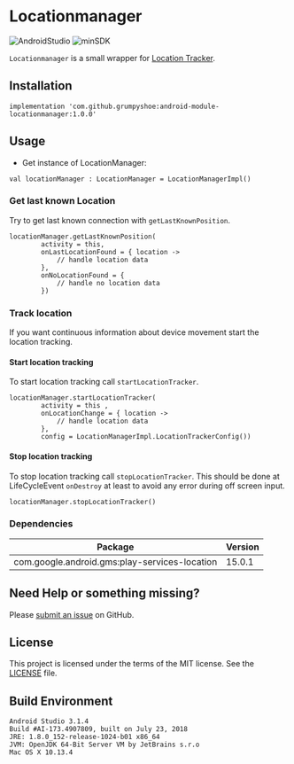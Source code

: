 
  # Locationmanager

  ![AndroidStudio](https://img.shields.io/badge/Android_Studio-3.1.4-brightgreen.svg)
  ![minSDK](https://img.shields.io/badge/minSDK-API_16-orange.svg?style=flat)

  `Locationmanager` is a small wrapper for [Location Tracker](https://developer.android.com/training/location/).

  ## Installation

  ```
  implementation 'com.github.grumpyshoe:android-module-locationmanager:1.0.0'
  ```

  ## Usage

  - Get instance of LocationManager:
  ```
  val locationManager : LocationManager = LocationManagerImpl()
  ```

  ### Get last known Location
  Try to get last known connection with `getLastKnownPosition`.
  ```
  locationManager.getLastKnownPosition(
          activity = this,
          onLastLocationFound = { location ->
              // handle location data
          },
          onNoLocationFound = {
              // handle no location data
          })

  ```


  ### Track location
  If you want continuous information about device movement start the location tracking.

  #### Start location tracking
  To start location tracking call `startLocationTracker`.
  ```
  locationManager.startLocationTracker(
          activity = this ,
          onLocationChange = { location ->
              // handle location data
          },
          config = LocationManagerImpl.LocationTrackerConfig())

  ```

  #### Stop location tracking
  To stop location tracking call `stopLocationTracker`. This should be done at LifeCycleEvent `onDestroy` at least to avoid any error during off screen input.
  ```
  locationManager.stopLocationTracker()

  ```

  ### Dependencies
  | Package  | Version  |
  | ------------ | ------------ |
  | com.google.android.gms:play-services-location  | 15.0.1  |


  ## Need Help or something missing?

  Please [submit an issue](https://github.com/grumpyshoe/android-module-locationmanager/issues) on GitHub.


  ## License

  This project is licensed under the terms of the MIT license. See the [LICENSE](LICENSE) file.

  ## Build Environment
  ```
  Android Studio 3.1.4
  Build #AI-173.4907809, built on July 23, 2018
  JRE: 1.8.0_152-release-1024-b01 x86_64
  JVM: OpenJDK 64-Bit Server VM by JetBrains s.r.o
  Mac OS X 10.13.4
  ```
